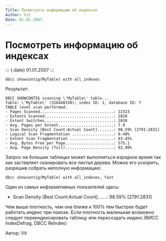 ```yaml
---
Title: Посмотреть информацию об индексах
Author: Vit
Date: 01.01.2007
---
```



Посмотреть информацию об индексах
=================================

::: {.date}
01.01.2007
:::

    dbcc showcontig(MyTable) with all_indexes

Результат:

    DBCC SHOWCONTIG scanning \'MyTable\' table...
    Table: \'MyTable\' (310448330); index ID: 1, database ID: 7
    TABLE level scan performed.
    - Pages Scanned................................: 22323
    - Extents Scanned..............................: 2810
    - Extent Switches..............................: 2830
    - Avg. Pages per Extent........................: 7.9
    - Scan Density [Best Count:Actual Count].......: 98.59% [2791:2831]
    - Logical Scan Fragmentation ..................: 0.40%
    - Extent Scan Fragmentation ...................: 83.45%
    - Avg. Bytes Free per Page.....................: 575.1
    - Avg. Page Density (full).....................: 92.90%

Запрос на больших таблицах может выполняться изрядное время так как
заставляет сканировать все листья дерева. Можно его ускорить, разрешив
собрать неполную информацию:

    dbcc showcontig(MyTable) with all_indexes, fast

Один из самых информативных показателей здесь:

- Scan Density [Best Count:Actual Count].......: 98.59% [2791:2831]

Чем выше плотность, чем она ближе к 100% тем быстрее будет работать
индекс при поиске. Если плотность маленькая возможно следует
переиндексировать таблицу или пересоздать индекс.(ВИСС IndexDefrag, DBCC
ReIndex)

Автор: Vit
